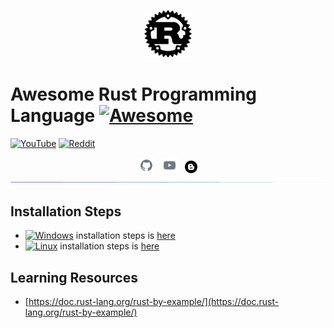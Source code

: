 <p align="center">
  <img width="15%" src="https://github.com/cybersecurity-dev/cybersecurity-dev/blob/main/assets/Rust_logo.svg" />
</p>

# Awesome Rust Programming Language [![Awesome](https://awesome.re/badge.svg)](https://awesome.re) 
[![YouTube](https://img.shields.io/badge/YouTube-%23FF0000.svg?style=for-the-badge&logo=YouTube&logoColor=white)](https://youtube.com/playlist?list=PL9V4Zu3RroiWmlgC0RqrgFioJDYMSmApx&si=gv98pGliWulz8Zcb) [![Reddit](https://img.shields.io/badge/Reddit-FF4500?style=for-the-badge&logo=reddit&logoColor=white)](https://www.reddit.com/r/rust/)

<p align="center">
    <a href="https://github.com/cybersecurity-dev/"><img height="25" src="https://github.com/cybersecurity-dev/cybersecurity-dev/blob/main/assets/github.svg" alt="GitHub"></a>
    &nbsp;
    <a href="https://www.youtube.com/@CyberThreatDefence"><img height="25" src="https://github.com/cybersecurity-dev/cybersecurity-dev/blob/main/assets/youtube.svg" alt="YouTube"></a>
    &nbsp;
    <a href="https://cyberthreatdefence.com/my_awesome_lists"><img height="20" src="https://github.com/cybersecurity-dev/cybersecurity-dev/blob/main/assets/blog.svg" alt="My Awesome Lists"></a>
    <img src="https://github.com/cybersecurity-dev/cybersecurity-dev/blob/main/assets/bar.gif">
</p>

## Installation Steps
* [![Windows](https://custom-icon-badges.demolab.com/badge/Windows-0078D6?logo=windows11&logoColor=white)](#) installation steps is [here](https://github.com/cybersecurity-dev/PowerShell-Toolkit?tab=readme-ov-file#programming-language)
* [![Linux](https://img.shields.io/badge/Linux-FCC624?logo=linux&logoColor=black)](#) installation steps is [here](https://github.com/cybersecurity-dev/Bash-Toolkit/blob/main/README.md#rust)

## Learning Resources
* [https://doc.rust-lang.org/rust-by-example/](https://doc.rust-lang.org/rust-by-example/)
